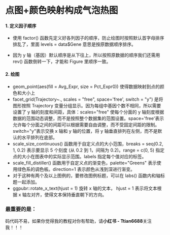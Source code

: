 # 点图+颜色映射构成气泡热图

#### 1. 定义因子顺序

- 使用 factor() 函数先定义好各列因子的顺序，防止绘图时按照默认首字母排序排乱了，里面 levels = data$Gene 意思是按原数据顺序排序。

- 因为 y 轴（基因）默认顺序是从下往上，所以按照原数据的顺序我们还需用 rev() 函数倒转一下，才能和 Figure 里顺序一致。

#### 2. 绘图

- geom_point(aes(fill = Avg_Expr, size = Pct_Expr0)) 使得数据映射到点的颜色和大小上
- facet_grid(Trajectory~., scales = "free", space='free', switch = "y") 是将图形按照 Trajectory 变量分组显示。因为每组中基因个数不相同，所以需要设置了 y 轴的刻度和间距，具体：scales="free" 使每个分面的 y 轴刻度根据数据的范围动态调整，而不是按照整个数据集的范围设置。space='free'表示允许每个分面之间的间距可以根据需要自由调整，而不受固定间距的限制。switch="y"表示交换 x 轴和 y 轴的位置，将 y 轴垂直排列在左侧，而不是默认的水平排列在底部。
- scale_size_continuous() 函数用于自定义点的大小范围，breaks = seq(0.2, 1, 0.2) 表示要显示 5 个刻度 (从 0.2 到 1，间隔为 0.2)。range = c(0, 5) 指定点的大小在图表中的实际显示范围。labels 指定每个值对应的标签。
- scale_fill_distiller() 函数用于自定义点的渐变色，palette="Greens" 表示使用绿色系的调色板。direction=1 表示颜色从浅到深进行渐变。
- 对于这种有两个及以上图例的，要修改图例标题，可以在 labs() 函数内和轴标题一起添加。
- ggpubr::rotate_x_text(hjust = 1) 旋转 x 轴的文本， hjust = 1 表示将文本根据 x 轴左对齐，使得文本保持垂直朝下的方向。

#### 

### 最重要的是：

码代码不易，如果你觉得我的教程对你有帮助，请**小红书 - Ttian6688**关注我！！！
